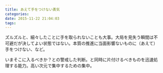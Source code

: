 ```yaml
---
title: あえて手をつけない勇気
categories:
date: 2015-11-22 21:04:03
tags:
---
```


ズルズルと、細々したことに手を取られないことも大事。大局を見失う瞬間は不可避だが決してよい状態ではない。本質の推進に当面影響ないものに（あえて）手をつけない、など。

いまそこに入るべきか？との警戒した判断。と同時に片付けるべきものを迅速処理する能力。高い次元で集中するための集中。